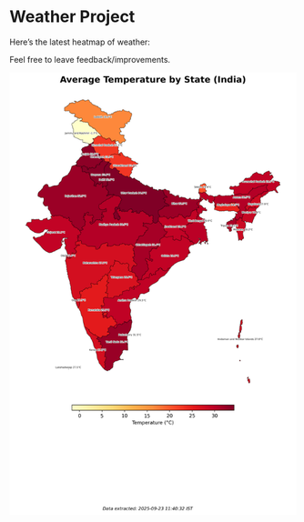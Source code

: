 # Weather Project

Here’s the latest heatmap of weather:

Feel free to leave feedback/improvements.

![India Heatmap](docs/assets/india_heatmap.png?v=D239DA)
